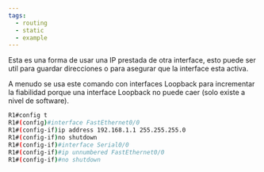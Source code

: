 ```yaml
---
tags:
  - routing
  - static
  - example
---
```


Esta es una forma de usar una IP prestada de otra interface, esto puede ser util para guardar direcciones o para asegurar que la interface esta activa. 

A menudo se usa este comando con interfaces Loopback para incrementar la fiabilidad porque una interface Loopback no puede caer (solo existe a nivel de software). 

``` bash
R1#config t
R1#(config)#interface FastEthernet0/0
R1#(config-if)ip address 192.168.1.1 255.255.255.0
R1#(config-if)no shutdown
R1#(config-if)#interface Serial0/0
R1#(config-if)#ip unnumbered FastEthernet0/0
R1#(config-if)#no shutdown
```
